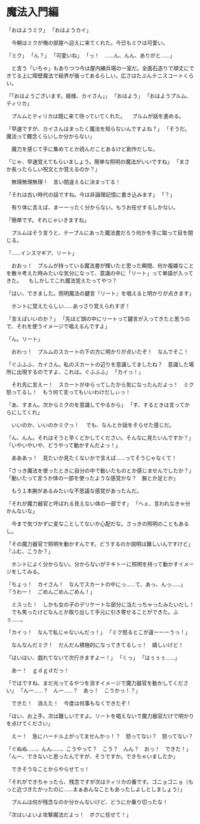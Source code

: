 ﻿# 魔法入門編
「おはようミク」
「おはようカイ」

　今朝はミクが俺の部屋へ迎えに来てくれた。今日もミクは可愛い。

「ミク」
「ん？」
「可愛いね」
「っ！　……ん、んん、ありがと……」

　と言う「いちゃ」もありつつ今は屋内練兵場の一室だ。全面石造りで頑丈にできてる上に障壁魔法で結界が張ってあるらしい。広さはたぶんテニスコートくらい。

「「おはようございます。姫様、カイさん」」
「おはよう」
「おはようプルム、ティリカ」

　プルムとティリカは既に来て待っていてくれた。
　プルムが話を進める。

「早速ですが、カイさんはまったく魔法を知らないんですよね？」
「そうだ。魔法って概念くらいしか分からない」

　魔力を感じて手に集めてとか読んだことあるけど創作だしな。

「じゃ、早速覚えてもらいましょう。簡単な照明の魔法がいいですね」
「まさか長ったらしい呪文とか覚えるのか？」

　無理無理無理！　言い間違えるに決まってる！

「それは古い時代の話ですね。今は非論理記憶に書き込みます」
「？」

　有り体に言えば、まーーったく分からない。もうお任せするしかない。

「簡単です。それじゃいきますね」

　プルムはそう言うと、テーブルにあった魔法書だろう何かを手に取って目を閉じる。

「……インスマギア、リート」

　おおっ！　プルムが持っている魔法書が輝いたと思った瞬間、何か複雑なことを散々考えた時みたいな気分になって、意識の中に「リート」って単語が入ってきた。
　もしかしてこれ魔法覚えたってやつ？

「はい、できました。照明魔法の鍵言『リート』を唱えると明かりが点きます」

　ホントに覚えたらしい……あっさり覚えられすぎ！

「言えばいいのか？」
「先ほど頭の中にリートって鍵言が入ってきたと思うので、それを使うイメージで唱えるんですよ」

「ん。リート」

　おわっ！　プルムのスカートの下の方に明かりが点いたぞ！　なんでそこ！

「ぐふふふ、カイさん。私のスカートの辺りを意識してましたね？　意識した場所に出現するのですよ、これは。ぐふふふ」
「カイっ！」

　それ先に言えー！　スカートがゆらってしたから気になったんだよっ！　ミク怒ってるし！　もう何て言ってもいいわけだしぃっ！

「あ、すまん。次からミクのを意識してやるから」
「す、するときは言ってからにしてくれ」

　いいのか、いいのかミクっ！
　でも、なんとか話をそらせた感じだ。

「ん、んん。それはそうと早くどかしてください。そんなに見たいんですか？」
「いやいやいや、どうやって動かすんだよっ！」

　あああっ！　見たいか見たくないかで言えば……ってそうじゃなくて！

「さっき魔法を使ったときに自分の中で動いたものとか感じませんでしたか？」
「動いたって言うか体の一部を使ったような感覚かな？　腕とか足とか」

　もう１本腕があるみたいな不思議な感覚があったんだ。

「それが魔力器官と呼ばれる見えない体の一部です」
「へぇ、言われなきゃ分かんないな」

　今まで気づかずに変なことしてないか心配だな。さっきの照明のこともあるし。

「その魔力器官で照明を動かすんです。どうするのか説明は難しいんですけど」
「ふむ、こうか？」

　ホントによく分からない。分からないがテキトーに照明を持って動かすイメージをしてみる。

「ちょっ！　カイさん！　なんでスカートの中にっ……て、あっ、んっ……」
「うわー！　ごめんごめんごめん！」

　ミスった！　しかも女の子のデリケートな部分に当たっちゃったみたいだし！
　でも焦ったけどなんとか取り出して手元に引き寄せることができた。ふぅ……。

「カイっ！　なんで私じゃないんだっ！」
「ミク怒るとこが違ーーーうっ！」

　なんなんだミク！　だんだん積極的になってきてるしっ！　嬉しいけど！

「はいはい、戯れてないで次行きますよー！」
「くっ」
「はぅぅぅ……」

　あー！　ｇｄｇｄだっ！

「ではですね、まだ光ってるやつを消すイメージで魔力器官を動かしてください」
「んー……？　んー……？　あっ！　こうかっ！？」

　できた！　消えた！　今度は何事もなくできたぞ！

「はい、お上手。次は難しいですよ。リートを唱えないで魔力器官だけで明かりを点けてください」

　えー！　急にハードル上がってませんかっ！？　怒ってない？　怒ってない？

「ぐぬぬ……、んん……、こうやって？　こう？　んん？　おっ！　できた！」
「んー、できないと思ったんですが、そうですか。できちゃいましたか」

　できそうなことからやらせてっ！

「それができちゃったら、残念ですが次はティリカの番です。ゴニョゴニョ（もっと近づきたかったのに……まぁあんなこともあったしよしとしましょう）」

　プルムは何が残念なのか分かんないけど、どうにか乗り切ったな！

「次はいよいよ攻撃魔法だよっ！　ボクに任せて！」